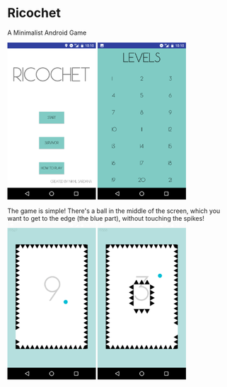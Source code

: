 # Ricochet
A Minimalist Android Game

<img src="screenshots/home.png" width="200">
<img src="screenshots/levels.png" width="200">

The game is simple! There's a ball in the middle of the screen, which you want to get to the edge (the blue part), without touching the spikes!
<img src="screenshots/level1.png" width="200">
<img src="screenshots/ball.png" width="200">

